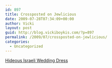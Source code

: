 ```yaml
---
id: 897
title: Crossposted on Jewlicious
date: 2009-07-28T07:34:09+00:00
author: Vicki
layout: post
guid: http://blog.vickiboykis.com/?p=897
permalink: /2009/07/crossposted-on-jewlicious/
categories:
  - Uncategorized
---
```

[Hideous Israeli Wedding Dress](http://www.jewlicious.com/2009/07/hideous-israeli-wedding-dress-awareness-day/)